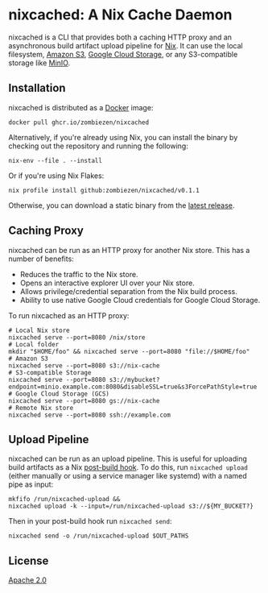 # nixcached: A Nix Cache Daemon

nixcached is a CLI that provides both a caching HTTP proxy
and an asynchronous build artifact upload pipeline for [Nix][].
It can use the local filesystem, [Amazon S3][], [Google Cloud Storage][],
or any S3-compatible storage like [MinIO][].

[Amazon S3]: https://aws.amazon.com/s3/
[Google Cloud Storage]: https://cloud.google.com/storage
[MinIO]: https://min.io/
[Nix]: https://nixos.org/

## Installation

nixcached is distributed as a [Docker][] image:

```shell
docker pull ghcr.io/zombiezen/nixcached
```

Alternatively, if you're already using Nix,
you can install the binary by checking out the repository
and running the following:

```shell
nix-env --file . --install
```

Or if you're using Nix Flakes:

```shell
nix profile install github:zombiezen/nixcached/v0.1.1
```

Otherwise, you can download a static binary from the [latest release][].

[Docker]: https://www.docker.com/
[latest release]: https://github.com/zombiezen/nixcached/releases/latest

## Caching Proxy

nixcached can be run as an HTTP proxy for another Nix store.
This has a number of benefits:

- Reduces the traffic to the Nix store.
- Opens an interactive explorer UI over your Nix store.
- Allows privilege/credential separation from the Nix build process.
- Ability to use native Google Cloud credentials for Google Cloud Storage.

To run nixcached as an HTTP proxy:

```shell
# Local Nix store
nixcached serve --port=8080 /nix/store
# Local folder
mkdir "$HOME/foo" && nixcached serve --port=8080 "file://$HOME/foo"
# Amazon S3
nixcached serve --port=8080 s3://nix-cache
# S3-compatible Storage
nixcached serve --port=8080 s3://mybucket?endpoint=minio.example.com:8080&disableSSL=true&s3ForcePathStyle=true
# Google Cloud Storage (GCS)
nixcached serve --port=8080 gs://nix-cache
# Remote Nix store
nixcached serve --port=8080 ssh://example.com
```

## Upload Pipeline

nixcached can be run as an upload pipeline.
This is useful for uploading build artifacts as a Nix [post-build hook][].
To do this, run `nixcached upload`
(either manually or using a service manager like systemd)
with a named pipe as input:

```shell
mkfifo /run/nixcached-upload &&
nixcached upload -k --input=/run/nixcached-upload s3://${MY_BUCKET?}
```

Then in your post-build hook run `nixcached send`:

```shell
nixcached send -o /run/nixcached-upload $OUT_PATHS
```

[post-build hook]: https://nixos.org/manual/nix/stable/advanced-topics/post-build-hook.html

## License

[Apache 2.0](LICENSE)
